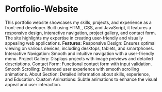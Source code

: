 # Portfolio-Website
This portfolio website showcases my skills, projects, and experience as a front-end developer. Built using HTML, CSS, and JavaScript, it features a responsive design, interactive navigation, project gallery, and contact form. The site highlights my expertise in creating user-friendly and visually appealing web applications.
**Features:**
Responsive Design: Ensures optimal viewing on various devices, including desktops, tablets, and smartphones.
Interactive Navigation: Smooth and intuitive navigation with a user-friendly menu.
Project Gallery: Displays projects with image previews and detailed descriptions.
Contact Form: Functional contact form with input validation.
Smooth Scrolling: Enhanced user experience with smooth scrolling animations.
About Section: Detailed information about skills, experience, and Education.
Custom Animations: Subtle animations to enhance the visual appeal and user interaction.

